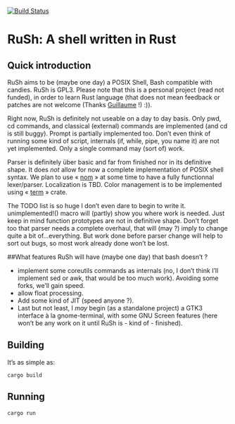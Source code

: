 [![Build Status](https://travis-ci.org/lwandrebeck/RuSh.svg?branch=master)](https://travis-ci.org/lwandrebeck/RuSh)

# RuSh: A shell written in Rust

## Quick introduction

RuSh aims to be (maybe one day) a POSIX Shell, Bash compatible with candies. RuSh is GPL3.
Please note that this is a personal project (read not funded), in order to learn Rust language (that does not mean feedback or patches are not welcome (Thanks [Guillaume](https://github.com/GuillaumeGomez) !) :)).

Right now, RuSh is definitely not useable on a day to day basis. Only pwd, cd commands, and classical (external) commands are implemented (and cd is still buggy). Prompt is partially implemented too. Don’t even think of running some kind of script, internals (if, while, pipe, you name it) are not yet implemented. Only a single command may (sort of) work.

Parser is definitely über basic and far from finished nor in its definitive shape. It does *not* allow for now a complete implementation of POSIX shell syntax. We plan to use « [nom](https://github.com/Geal/nom) » at some time to have a fully functionnal lexer/parser. Localization is TBD. Color management is to be implemented using « [term](https://crates.io/crates/term) » crate.

The TODO list is so huge I don’t even dare to begin to write it. unimplemented!() macro will (partly) show you where work is needed. Just keep in mind function prototypes are not in definitive shape. Don’t forget too that parser needs a complete overhaul, that will (may ?) imply to change quite a bit of…everything. But work done before parser change will help to sort out bugs, so most work already done won’t be lost.

##What features RuSh will have (maybe one day) that bash doesn’t ?

* implement some coreutils commands as internals (no, I don’t think I’ll implement sed or awk, that would be too much work). Avoiding some forks, we’ll gain speed.
* allow float processing.
* Add some kind of JIT (speed anyone ?).
* Last but not least, I *may* begin (as a standalone project) a GTK3 interface à la gnome-terminal, with some GNU Screen features (here won’t be any work on it until RuSh is - kind of - finished).

## Building

It’s as simple as:

    cargo build

## Running
    cargo run

